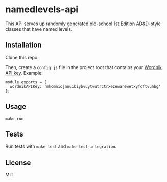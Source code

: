 namedlevels-api
==================

This API serves up randomly generated old-school 1st Edition AD&D-style classes that have named levels.

Installation
------------

Clone this repo.

Then, create a `config.js` file in the project root that contains your [Wordnik API key](http://developer.wordnik.com/). Example:

    module.exports = {
      wordnikAPIKey: 'mkomniojnnuibiybvuytvutrctrxezewarewetxyfcftvuhbg'
    };

Usage
-----

    make run

Tests
-----

Run tests with `make test` and `make test-integration`.

License
-------

MIT.
